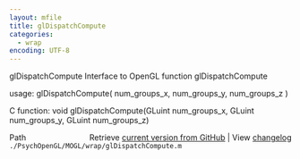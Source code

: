 ```yaml
---
layout: mfile
title: glDispatchCompute
categories:
  - wrap
encoding: UTF-8
---
```


glDispatchCompute  Interface to OpenGL function glDispatchCompute  

usage:  glDispatchCompute( num\_groups\_x, num\_groups\_y, num\_groups\_z )  

C function:  void glDispatchCompute(GLuint num\_groups\_x, GLuint num\_groups\_y, GLuint num\_groups\_z)  


<div class="code_header" style="text-align:right;">
  <span style="float:left;">Path&nbsp;&nbsp;</span> <span class="counter">Retrieve <a href=
  "https://raw.github.com/Psychtoolbox-3/Psychtoolbox-3/beta/./PsychOpenGL/MOGL/wrap/glDispatchCompute.m">current version from GitHub</a> | View <a href=
  "https://github.com/Psychtoolbox-3/Psychtoolbox-3/commits/beta/./PsychOpenGL/MOGL/wrap/glDispatchCompute.m">changelog</a></span>
</div>
<div class="code">
  <code>./PsychOpenGL/MOGL/wrap/glDispatchCompute.m</code>
</div>
